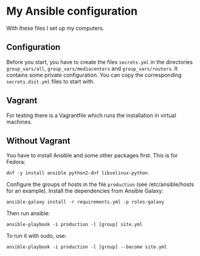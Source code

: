 # My Ansible configuration

With these files I set up my computers.

## Configuration

Before you start, you have to create the files `secrets.yml` in the directories `group_vars/all`, `group_vars/mediacenters` and `group_vars/routers`.
It contains some private configuration. You can copy the corresponding `secrets.dist.yml` files to start with.

## Vagrant

For testing there is a Vagrantfile which runs the installation in virtual machines.

## Without Vagrant

You have to install Ansible and some other packages first. This is for Fedora:

    dnf -y install ansible python2-dnf libselinux-python

Configure the groups of hosts in the file `production` (see /etc/ansible/hosts for an example).
Install the dependencies from Ansible Galaxy:

    ansible-galaxy install -r requirements.yml -p roles-galaxy

Then run ansible:

    ansible-playbook -i production -l [group] site.yml

To run it with sudo, use:

    ansible-playbook -i production -l [group] --become site.yml
